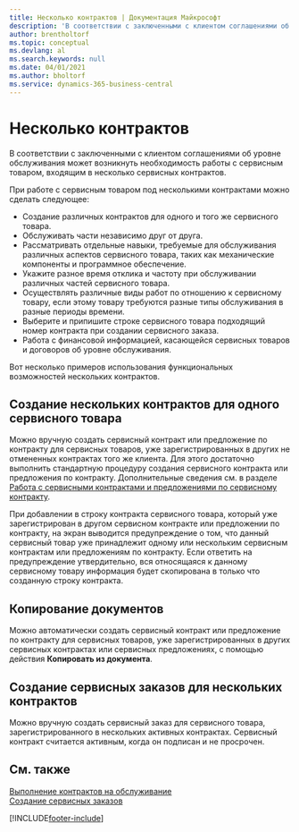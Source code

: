 ```yaml
---
title: Несколько контрактов | Документация Майкрософт
description: 'В соответствии с заключенными с клиентом соглашениями об уровне обслуживания может возникнуть необходимость работы с сервисным товаром, входящим в несколько сервисных контрактов.'
author: brentholtorf
ms.topic: conceptual
ms.devlang: al
ms.search.keywords: null
ms.date: 04/01/2021
ms.author: bholtorf
ms.service: dynamics-365-business-central
---
```

# Несколько контрактов
В соответствии с заключенными с клиентом соглашениями об уровне обслуживания может возникнуть необходимость работы с сервисным товаром, входящим в несколько сервисных контрактов.  
  
При работе с сервисным товаром под несколькими контрактами можно сделать следующее:  
  
* Создание различных контрактов для одного и того же сервисного товара.  
* Обслуживать части независимо друг от друга.  
* Рассматривать отдельные навыки, требуемые для обслуживания различных аспектов сервисного товара, таких как механические компоненты и программное обеспечение.  
* Укажите разное время отклика и частоту при обслуживании различных частей сервисного товара.  
* Осуществлять различные виды работ по отношению к сервисному товару, если этому товару требуются разные типы обслуживания в разные периоды времени.  
* Выберите и припишите строке сервисного товара подходящий номер контракта при создании сервисного заказа.  
* Работа с финансовой информацией, касающейся сервисных товаров и договоров об уровне обслуживания.  
  
Вот несколько примеров использования функциональных возможностей нескольких контрактов.  
  
## Создание нескольких контрактов для одного сервисного товара  
Можно вручную создать сервисный контракт или предложение по контракту для сервисных товаров, уже зарегистрированных в других не отмененных контрактах того же клиента. Для этого достаточно выполнить стандартную процедуру создания сервисного контракта или предложения по контракту. Дополнительные сведения см. в разделе [Работа с сервисными контрактами и предложениями по сервисному контракту](service-how-to-create-service-contracts-and-service-contract-quotes.md).  
  
При добавлении в строку контракта сервисного товара, который уже зарегистрирован в другом сервисном контракте или предложении по контракту, на экран выводится предупреждение о том, что данный сервисный товар уже принадлежит одному или нескольким сервисным контрактам или предложениям по контракту. Если ответить на предупреждение утвердительно, вся относящаяся к данному сервисному товару информация будет скопирована в только что созданную строку контракта.  
  
## Копирование документов  
Можно автоматически создать сервисный контракт или предложение по контракту для сервисных товаров, уже зарегистрированных в других сервисных контрактах или сервисных предложениях, с помощью действия **Копировать из документа**.  
  
## Создание сервисных заказов для нескольких контрактов  
Можно вручную создать сервисный заказ для сервисного товара, зарегистрированного в нескольких активных контрактах. Сервисный контракт считается активным, когда он подписан и не просрочен.  
  
## См. также  
[Выполнение контрактов на обслуживание](service-fulfill-service-contracts.md)  
[Создание сервисных заказов](service-how-to-create-service-orders.md)  


[!INCLUDE[footer-include](includes/footer-banner.md)]